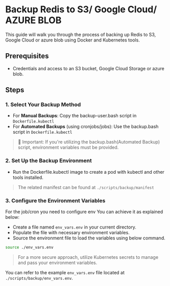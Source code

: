 # Backup Redis to S3/ Google Cloud/ AZURE BLOB

This guide will walk you through the process of backing up Redis to S3, Google Cloud or azure blob using Docker and Kubernetes tools.

## Prerequisites

- Credentials and access to an S3 bucket, Google Cloud Storage or azure blob.

## Steps

### 1. Select Your Backup Method

* For **Manual Backups**: Copy the backup-user.bash script in `Dockerfile.kubectl`
* For **Automated Backups** (using cronjobs/jobs): Use the backup.bash script in `Dockerfile.kubectl`

> 🚨 Important: If you're utilizing the backup.bash(Automated Backup) script, environment variables must be provided.

### 2. Set Up the Backup Environment

* Run the Dockerfile.kubectl image to create a pod with kubectl and other tools installed.
  
> The related manifest can be found at `./scripts/backup/manifest`

### 3. Configure the Environment Variables

For the job/cron you need to configure env You can achieve it as explained below:

* Create a file named `env_vars.env` in your current directory.
* Populate the file with necessary environment variables.
* Source the environment file to load the variables using below command.

```bash
source ./env_vars.env
```

> For a more secure approach, utilize Kubernetes secrets to manage and pass your environment variables.

You can refer to the example `env_vars.env` file located at `./scripts/backup/env_vars.env`.
